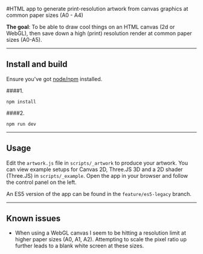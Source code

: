 #HTML app to generate print-resolution artwork from canvas graphics at common paper sizes (A0 - A4)

__The goal__: To be able to draw cool things on an HTML canvas (2d or WebGL), then save down a high (print) resolution render at common paper sizes (A0-A5).

---

## Install and build

Ensure you've got [node/npm](https://nodejs.org/en/) installed.

####1.
```
npm install
```

####2. 
```
npm run dev
```

---

## Usage

Edit the `artwork.js` file in `scripts/_artwork` to produce your artwork. You can view example setups for Canvas 2D, Three.JS 3D and a 2D shader (Three.JS) in `scripts/_example`. Open the app in your browser and follow the control panel on the left. 

An ES5 version of the app can be found in the `feature/es5-legacy` branch. 

---

## Known issues

- When using a WebGL canvas I seem to be hitting a resolution limit at higher paper sizes (A0, A1, A2). Attempting to scale the pixel ratio up further leads to a blank white screen at these sizes.